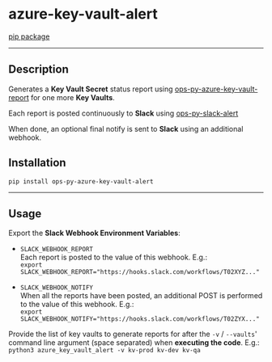 # azure-key-vault-alert
[pip package](https://pypi.org/project/ops-py-azure-key-vault-alert)

---

## Description
Generates a **Key Vault Secret** status report using 
[ops-py-azure-key-vault-report](https://pypi.org/project/ops-py-azure-key-vault-report)
for one more **Key Vaults**.

Each report is posted continuously to **Slack** using
[ops-py-slack-alert](https://pypi.org/project/ops-py-slack-alert)

When done, an optional final notify is sent to **Slack** using an additional webhook.

## Installation
`pip install ops-py-azure-key-vault-alert`

---

## Usage
Export the **Slack Webhook Environment Variables**:
  - `SLACK_WEBHOOK_REPORT`  
    Each report is posted to the value of this webhook. E.g.:  
    `export SLACK_WEBHOOK_REPORT="https://hooks.slack.com/workflows/T02XYZ..."`


  - `SLACK_WEBHOOK_NOTIFY`  
    When all the reports have been posted, an additional POST is performed to the value of this webhook. E.g.:  
    `export SLACK_WEBHOOK_NOTIFY="https://hooks.slack.com/workflows/T02ZYX..."`


Provide the list of key vaults to generate reports for after the `-v` / `--vaults`'  
command line argument (space separated) when **executing the code**. E.g.:   
`python3 azure_key_vault_alert -v kv-prod kv-dev kv-qa`